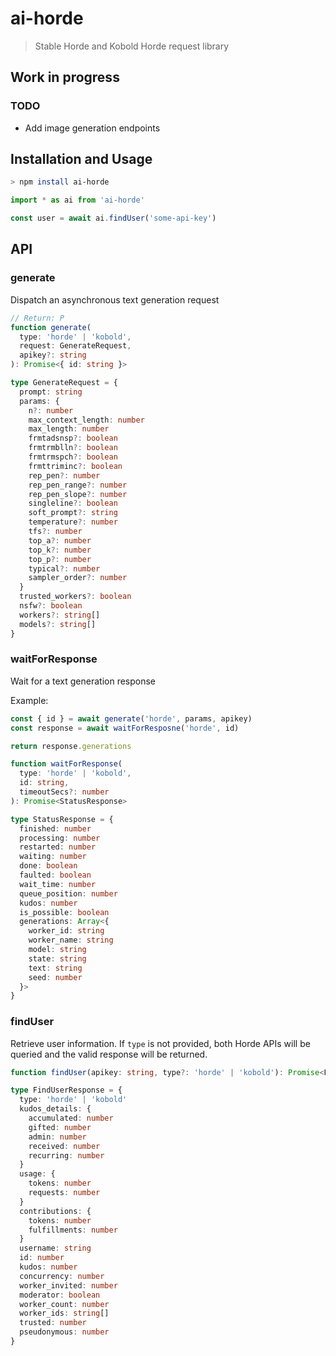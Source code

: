 # ai-horde

> Stable Horde and Kobold Horde request library

## Work in progress

### TODO

- Add image generation endpoints

## Installation and Usage

```sh
> npm install ai-horde
```

```ts
import * as ai from 'ai-horde'

const user = await ai.findUser('some-api-key')
```

## API

### generate

Dispatch an asynchronous text generation request

```ts
// Return: P
function generate(
  type: 'horde' | 'kobold',
  request: GenerateRequest,
  apikey?: string
): Promise<{ id: string }>

type GenerateRequest = {
  prompt: string
  params: {
    n?: number
    max_context_length: number
    max_length: number
    frmtadsnsp?: boolean
    frmtrmblln?: boolean
    frmtrmspch?: boolean
    frmttriminc?: boolean
    rep_pen?: number
    rep_pen_range?: number
    rep_pen_slope?: number
    singleline?: boolean
    soft_prompt?: string
    temperature?: number
    tfs?: number
    top_a?: number
    top_k?: number
    top_p?: number
    typical?: number
    sampler_order?: number
  }
  trusted_workers?: boolean
  nsfw?: boolean
  workers?: string[]
  models?: string[]
}
```

### waitForResponse

Wait for a text generation response

Example:

```ts
const { id } = await generate('horde', params, apikey)
const response = await waitForResposne('horde', id)

return response.generations
```

```ts
function waitForResponse(
  type: 'horde' | 'kobold',
  id: string,
  timeoutSecs?: number
): Promise<StatusResponse>

type StatusResponse = {
  finished: number
  processing: number
  restarted: number
  waiting: number
  done: boolean
  faulted: boolean
  wait_time: number
  queue_position: number
  kudos: number
  is_possible: boolean
  generations: Array<{
    worker_id: string
    worker_name: string
    model: string
    state: string
    text: string
    seed: number
  }>
}
```

### findUser

Retrieve user information. If `type` is not provided, both Horde APIs will be queried and the valid response will be returned.

```ts
function findUser(apikey: string, type?: 'horde' | 'kobold'): Promise<FindUserResponse>

type FindUserResponse = {
  type: 'horde' | 'kobold'
  kudos_details: {
    accumulated: number
    gifted: number
    admin: number
    received: number
    recurring: number
  }
  usage: {
    tokens: number
    requests: number
  }
  contributions: {
    tokens: number
    fulfillments: number
  }
  username: string
  id: number
  kudos: number
  concurrency: number
  worker_invited: number
  moderator: boolean
  worker_count: number
  worker_ids: string[]
  trusted: number
  pseudonymous: number
}
```
